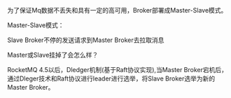 为了保证Mq数据不丢失和具有一定的高可用，Broker部署成Master-Slave模式。

Master-Slave模式：

Slave Broker不停的发送请求到Master Broker去拉取消息

Master或Slave挂掉了会怎么样？

RocketMQ 4.5以后，Dledger机制(基于Raft协议实现),当Master Broker宕机后，通过Dleger技术和Raft协议进行leader进行选举，将Slave Broker选举为新的Master Broker。